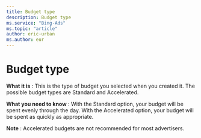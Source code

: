 ```yaml
---
title: Budget type
description: Budget type
ms.service: "Bing-Ads"
ms.topic: "article"
author: eric-urban
ms.author: eur
---
```


# Budget type

**What it is** : This is the type of budget you selected when you created it. The possible budget types are Standard and Accelerated.

**What you need to know** : With the Standard option, your budget will be spent evenly through the day. With the Accelerated option, your budget will be spent as quickly as appropriate.

**Note** : Accelerated budgets are not recommended for most advertisers.


